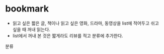 # bookmark

- 읽고 싶은 짧은 글, 책이나 읽고 싶은 영화, 드라마, 동영상을 list에 적어두고 쉬고 싶을 때 꺼내 읽는다.
- list에서 꺼내 본 것은 짧게라도 리뷰를 적고 분류에 추가한다.

분류

